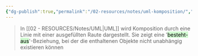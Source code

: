 ```yaml
---
{"dg-publish":true,"permalink":"/02-resources/notes/uml-komposition/","tags":["UML/Klassendiagramm"],"noteIcon":"","updated":"2025-03-05T13:54:24.146+01:00"}
---
```


>In [[02 - RESOURCES/Notes/UML\|UML]] wird Komposition durch eine Linie mit einer ausgefüllten Raute dargestellt. 
>Sie zeigt eine '<mark style="background: #BBFABBA6;">besteht-aus</mark>'-Beziehung, bei der die enthaltenen Objekte nicht unabhängig existieren können

<style> .container {font-family: sans-serif; text-align: center;} .button-wrapper button {z-index: 1;height: 40px; width: 100px; margin: 10px;padding: 5px;} .excalidraw .App-menu_top .buttonList { display: flex;} .excalidraw-wrapper { height: 800px; margin: 50px; position: relative;} :root[dir="ltr"] .excalidraw .layer-ui__wrapper .zen-mode-transition.App-menu_bottom--transition-left {transform: none;} </style><script src="https://cdn.jsdelivr.net/npm/react@17/umd/react.production.min.js"></script><script src="https://cdn.jsdelivr.net/npm/react-dom@17/umd/react-dom.production.min.js"></script><script type="text/javascript" src="https://cdn.jsdelivr.net/npm/@excalidraw/excalidraw@0/dist/excalidraw.production.min.js"></script><div id="UML-Komposition_2024-11-06_1800.58.excalidraw.md1"></div><script>(function(){const InitialData={"type":"excalidraw","version":2,"source":"https://github.com/zsviczian/obsidian-excalidraw-plugin/releases/tag/2.6.7","elements":[{"type":"rectangle","version":296,"versionNonce":997764889,"index":"a0","isDeleted":false,"id":"AoaPub3azlhPvXgHUFApe","fillStyle":"hachure","strokeWidth":1,"strokeStyle":"solid","roughness":1,"opacity":100,"angle":0,"x":-360.18983496520667,"y":-80.70797729492188,"strokeColor":"#000000","backgroundColor":"transparent","width":270.12152099609375,"height":149.41595458984375,"seed":2020191609,"groupIds":["GmSzVmzCQQlHURQg1oPvN"],"frameId":null,"roundness":{"type":1},"boundElements":[{"id":"JfzV17_XIuieHFYUP3S9_","type":"arrow"}],"updated":1730912550171,"link":null,"locked":false},{"type":"line","version":233,"versionNonce":1479048409,"index":"a1","isDeleted":false,"id":"5mGEatFSLcj_Fk65r1Td-","fillStyle":"hachure","strokeWidth":1,"strokeStyle":"solid","roughness":1,"opacity":100,"angle":0,"x":-357.7644809613004,"y":-42.1513671875,"strokeColor":"#000000","backgroundColor":"transparent","width":269.38385009765625,"height":1.72381591796875,"seed":497522265,"groupIds":["GmSzVmzCQQlHURQg1oPvN"],"frameId":null,"roundness":{"type":2},"boundElements":[],"updated":1730912550171,"link":null,"locked":false,"startBinding":null,"endBinding":null,"lastCommittedPoint":null,"startArrowhead":null,"endArrowhead":null,"points":[[0,0],[269.38385009765625,-1.72381591796875]]},{"type":"rectangle","version":281,"versionNonce":1347194393,"index":"a3","isDeleted":false,"id":"p7bbe-dNeHn1czjQny9P_","fillStyle":"hachure","strokeWidth":1,"strokeStyle":"solid","roughness":1,"opacity":100,"angle":0,"x":86.35781158025375,"y":-80.91891479492188,"strokeColor":"#000000","backgroundColor":"transparent","width":270.12152099609375,"height":149.41595458984375,"seed":144653465,"groupIds":["jSBqRsiE1N1ExOoEcn6XF"],"frameId":null,"roundness":{"type":1},"boundElements":[{"id":"JfzV17_XIuieHFYUP3S9_","type":"arrow"}],"updated":1730912547337,"link":null,"locked":false},{"type":"line","version":218,"versionNonce":1764040057,"index":"a4","isDeleted":false,"id":"rKlCWxtp_JTOfRX5V5ocy","fillStyle":"hachure","strokeWidth":1,"strokeStyle":"solid","roughness":1,"opacity":100,"angle":0,"x":88.78316558416,"y":-42.3623046875,"strokeColor":"#000000","backgroundColor":"transparent","width":269.38385009765625,"height":1.72381591796875,"seed":715014521,"groupIds":["jSBqRsiE1N1ExOoEcn6XF"],"frameId":null,"roundness":{"type":2},"boundElements":[],"updated":1730912477615,"link":null,"locked":false,"startBinding":null,"endBinding":null,"lastCommittedPoint":null,"startArrowhead":null,"endArrowhead":null,"points":[[0,0],[269.38385009765625,-1.72381591796875]]},{"id":"JfzV17_XIuieHFYUP3S9_","type":"arrow","x":-85.06831396911298,"y":-6.099999999999994,"width":166.4261255493667,"height":0.2109375,"angle":0,"strokeColor":"#1e1e1e","backgroundColor":"transparent","fillStyle":"solid","strokeWidth":2,"strokeStyle":"solid","roughness":1,"opacity":100,"groupIds":[],"frameId":null,"index":"a5","roundness":null,"seed":1404384919,"version":52,"versionNonce":2137225079,"isDeleted":false,"boundElements":[],"updated":1730912558965,"link":null,"locked":false,"points":[[0,0],[83.2130627746834,0],[83.2130627746834,-0.2109375],[166.4261255493667,-0.2109375]],"lastCommittedPoint":null,"startBinding":{"elementId":"AoaPub3azlhPvXgHUFApe","focus":-0.0013385451409724804,"gap":5,"fixedPoint":[1.0185101874947322,0.4993307274295138]},"endBinding":{"elementId":"p7bbe-dNeHn1czjQny9P_","focus":0.0013385451409724748,"gap":4.999999999999972,"fixedPoint":[-0.018510187494732544,0.4993307274295138]},"startArrowhead":null,"endArrowhead":"diamond","elbowed":true},{"id":"QZJf5DEH","type":"text","x":-273.78936316388035,"y":-79.77353514966347,"width":76.35745239257812,"height":28.244848628970338,"angle":0,"strokeColor":"#1e1e1e","backgroundColor":"transparent","fillStyle":"solid","strokeWidth":2,"strokeStyle":"solid","roughness":1,"opacity":100,"groupIds":[],"frameId":null,"index":"a6","roundness":null,"seed":1430484695,"version":177,"versionNonce":1526932661,"isDeleted":false,"boundElements":[],"updated":1742879016988,"link":null,"locked":false,"text":"Zimmer","rawText":"Zimmer","fontSize":22.59587890317627,"fontFamily":5,"textAlign":"left","verticalAlign":"top","containerId":null,"originalText":"Zimmer","autoResize":true,"lineHeight":1.25},{"id":"K81p9N6b","type":"text","x":183,"y":-76.2109375,"width":44.939971923828125,"height":25,"angle":0,"strokeColor":"#1e1e1e","backgroundColor":"transparent","fillStyle":"solid","strokeWidth":2,"strokeStyle":"solid","roughness":1,"opacity":100,"groupIds":[],"frameId":null,"index":"a7","roundness":null,"seed":2073650969,"version":39,"versionNonce":1304053237,"isDeleted":false,"boundElements":[],"updated":1741179080821,"link":null,"locked":false,"text":"Haus","rawText":"Haus","fontSize":20,"fontFamily":5,"textAlign":"left","verticalAlign":"top","containerId":null,"originalText":"Haus","autoResize":true,"lineHeight":1.25}],"appState":{"theme":"dark","viewBackgroundColor":"#ffffff","currentItemStrokeColor":"#1e1e1e","currentItemBackgroundColor":"transparent","currentItemFillStyle":"solid","currentItemStrokeWidth":2,"currentItemStrokeStyle":"solid","currentItemRoughness":1,"currentItemOpacity":100,"currentItemFontFamily":5,"currentItemFontSize":20,"currentItemTextAlign":"left","currentItemStartArrowhead":null,"currentItemEndArrowhead":"diamond","currentItemArrowType":"elbow","scrollX":379.1112673574585,"scrollY":322.33154001939175,"zoom":{"value":1.438177},"currentItemRoundness":"round","gridSize":20,"gridStep":5,"gridModeEnabled":false,"gridColor":{"Bold":"rgba(217, 217, 217, 0.5)","Regular":"rgba(230, 230, 230, 0.5)"},"currentStrokeOptions":null,"frameRendering":{"enabled":true,"clip":true,"name":true,"outline":true},"objectsSnapModeEnabled":false,"activeTool":{"type":"selection","customType":null,"locked":false,"lastActiveTool":null}},"files":{}};InitialData.scrollToContent=true;App=()=>{const e=React.useRef(null),t=React.useRef(null),[n,i]=React.useState({width:void 0,height:void 0});return React.useEffect(()=>{i({width:t.current.getBoundingClientRect().width,height:t.current.getBoundingClientRect().height});const e=()=>{i({width:t.current.getBoundingClientRect().width,height:t.current.getBoundingClientRect().height})};return window.addEventListener("resize",e),()=>window.removeEventListener("resize",e)},[t]),React.createElement(React.Fragment,null,React.createElement("div",{className:"excalidraw-wrapper",ref:t},React.createElement(ExcalidrawLib.Excalidraw,{ref:e,width:n.width,height:n.height,initialData:InitialData,viewModeEnabled:!0,zenModeEnabled:!0,gridModeEnabled:!1})))},excalidrawWrapper=document.getElementById("UML-Komposition_2024-11-06_1800.58.excalidraw.md1");ReactDOM.render(React.createElement(App),excalidrawWrapper);})();</script>